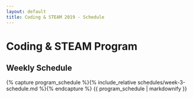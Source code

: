 ```yaml
---
layout: default
title: Coding & STEAM 2019 - Schedule
---
```


# Coding & STEAM Program

## Weekly Schedule

{% capture program_schedule %}{% include_relative schedules/week-3-schedule.md %}{% endcapture %}
{{ program_schedule | markdownify }}
